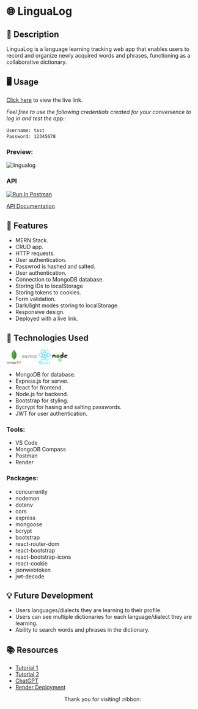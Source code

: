 # :globe_with_meridians: LinguaLog

## :pencil: Description

LinguaLog is a language learning tracking web app that enables users to record and organize newly acquired words and phrases, functioning as a collaborative dictionary.

## :desktop_computer: Usage

[Click here](https://lingualog-fe.onrender.com/) to view the live link.

*Feel free to use the following credentials created for your convenience to log in and test the app::*
```
Username: test
Password: 12345678
```

### Preview:

<img width="800" alt="lingualog" src="https://hbarry89.github.io/assets/files/work/lingualog.png">

### API

[<img src="https://run.pstmn.io/button.svg" alt="Run In Postman" style="width: 128px; height: 32px;">](https://god.gw.postman.com/run-collection/30609284-09654e02-8ae1-4fbf-a5e1-72fe2f6b7b7e)

[API Documentation](30609284-09654e02-8ae1-4fbf-a5e1-72fe2f6b7b7e)

## :confetti_ball: Features
- MERN Stack.
- CRUD app.
- HTTP requests.
- User authentication.
- Passwrod is hashed and salted.
- User authentication.
- Connection to MongoDB database.
- Storing IDs to localStorage
- Storing tokens to cookies.
- Form validation.
- Dark/light modes storing to localStorage.
- Responsive design.
- Deployed with a live link.

## :wrench: Technologies Used

<img src="https://raw.githubusercontent.com/devicons/devicon/master/icons/mongodb/mongodb-original-wordmark.svg" alt="mongodb" width="40" height="40" title="MongoDB" target="_blank"/><img src="https://raw.githubusercontent.com/devicons/devicon/master/icons/express/express-original-wordmark.svg" alt="express" width="40" height="40" title="Express.js"/><img src="https://raw.githubusercontent.com/devicons/devicon/master/icons/react/react-original-wordmark.svg" alt="react" width="40" height="40" title="React" target="_blank"/><img src="https://raw.githubusercontent.com/devicons/devicon/master/icons/nodejs/nodejs-original-wordmark.svg" alt="nodejs" width="40" height="40" title="Node.js" target="_blank"/>

- MongoDB for database.
- Express.js for server.
- React for frontend.
- Node.js for backend.
- Bootstrap for styling.
- Bycrypt for hasing and salting passwords.
- JWT for user authentication.

### Tools:
- VS Code
- MongoDB Compass
- Postman
- Render

### Packages:
- concurrently
- nodemon
- dotenv
- cors
- express
- mongoose
- bcrypt
- bootstrap
- react-router-dom
- react-bootstrap
- react-bootstrap-icons
- react-cookie
- jsonwebtoken
- jwt-decode

## :bulb: Future Development
- Users languages/dialects they are learning to their profile.
- Users can see multiple dictionaries for each language/dialect they are learning.
- Ability to search words and phrases in the dictionary.

## :books: Resources

- [Tutorial 1](https://www.youtube.com/watch?v=Akt98GIXArg)
- [Tutorial 2](https://www.youtube.com/watch?v=qu7SK7ZoKCE)
- [ChatGPT](https://openai.com/blog/chatgpt)
- [Render Deployment](https://www.youtube.com/watch?v=v-gNinaxZkA&ab_channel=Andy%27sTechTutorials)

<p align="center">Thank you for visiting! :ribbon:</p>